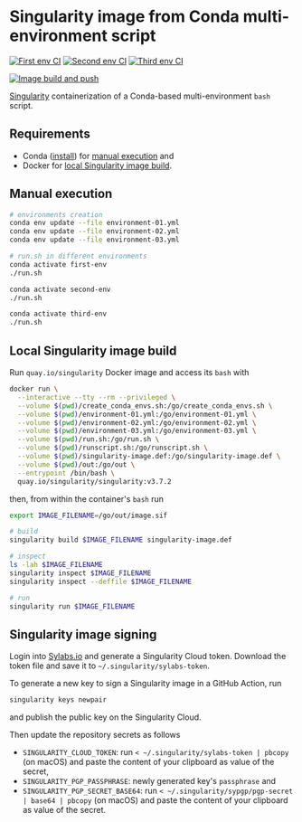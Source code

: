 # Singularity image from Conda multi-environment script

[![First env CI](https://github.com/horothesun/singularity-conda-multiple-envs/actions/workflows/first-env-ci-linux.yml/badge.svg)](https://github.com/horothesun/singularity-conda-multiple-envs/actions/workflows/first-env-ci-linux.yml)
[![Second env CI](https://github.com/horothesun/singularity-conda-multiple-envs/actions/workflows/second-env-ci-linux.yml/badge.svg)](https://github.com/horothesun/singularity-conda-multiple-envs/actions/workflows/second-env-ci-linux.yml)
[![Third env CI](https://github.com/horothesun/singularity-conda-multiple-envs/actions/workflows/third-env-ci-linux.yml/badge.svg)](https://github.com/horothesun/singularity-conda-multiple-envs/actions/workflows/third-env-ci-linux.yml)

[![Image build and push](https://github.com/horothesun/singularity-conda-multiple-envs/actions/workflows/image-build-and-push-linux.yml/badge.svg)](https://github.com/horothesun/singularity-conda-multiple-envs/actions/workflows/image-build-and-push-linux.yml)

[Singularity](https://singularity.lbl.gov/) containerization of a Conda-based multi-environment `bash` script.

## Requirements

- Conda ([install](https://docs.conda.io/projects/conda/en/latest/user-guide/install/index.html)) for [manual execution](#manual-execution) and
- Docker for [local Singularity image build](#local-singularity-image-build).

## <a name="manual-execution"></a> Manual execution

```bash
# environments creation
conda env update --file environment-01.yml
conda env update --file environment-02.yml
conda env update --file environment-03.yml

# run.sh in different environments
conda activate first-env
./run.sh

conda activate second-env
./run.sh

conda activate third-env
./run.sh
```

## <a name="local-singularity-image-build"></a> Local Singularity image build

Run `quay.io/singularity` Docker image and access its `bash` with

```bash
docker run \
  --interactive --tty --rm --privileged \
  --volume $(pwd)/create_conda_envs.sh:/go/create_conda_envs.sh \
  --volume $(pwd)/environment-01.yml:/go/environment-01.yml \
  --volume $(pwd)/environment-02.yml:/go/environment-02.yml \
  --volume $(pwd)/environment-03.yml:/go/environment-03.yml \
  --volume $(pwd)/run.sh:/go/run.sh \
  --volume $(pwd)/runscript.sh:/go/runscript.sh \
  --volume $(pwd)/singularity-image.def:/go/singularity-image.def \
  --volume $(pwd)/out:/go/out \
  --entrypoint /bin/bash \
  quay.io/singularity/singularity:v3.7.2
```

then, from within the container's `bash` run

```bash
export IMAGE_FILENAME=/go/out/image.sif

# build
singularity build $IMAGE_FILENAME singularity-image.def

# inspect
ls -lah $IMAGE_FILENAME
singularity inspect $IMAGE_FILENAME
singularity inspect --deffile $IMAGE_FILENAME

# run
singularity run $IMAGE_FILENAME
```

## Singularity image signing

Login into [Sylabs.io](https://cloud.sylabs.io/auth) and generate a Singularity Cloud token. Download the token file and save it to `~/.singularity/sylabs-token`.

To generate a new key to sign a Singularity image in a GitHub Action, run

```bash
singularity keys newpair
```

and publish the public key on the Singularity Cloud.

Then update the repository secrets as follows

- `SINGULARITY_CLOUD_TOKEN`: run `< ~/.singularity/sylabs-token | pbcopy` (on macOS) and paste the content of your clipboard as value of the secret,
- `SINGULARITY_PGP_PASSPHRASE`: newly generated key's `passphrase` and
- `SINGULARITY_PGP_SECRET_BASE64`: run `< ~/.singularity/sypgp/pgp-secret | base64 | pbcopy` (on macOS) and paste the content of your clipboard as value of the secret.
